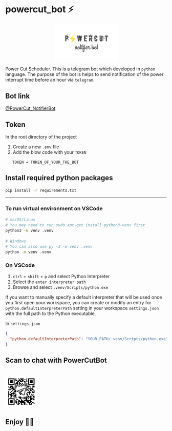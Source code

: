 # powercut_bot ⚡

 <p align="center">
 <img src="images/logo2.png" width="40%">
 </p>

 
 Power Cut Scheduler. This is a telegram bot which developed in `python` language. The purpose of the bot is helps to send notification of the power interrupt time before an hour via `telegram`. 

 ## Bot link

 <a href="https://PowerCut_NotifierBot.t.me/">@PowerCut_NotifierBot</a>

 ## Token 

 In the root directory of the project 
  1. Create a new `.env` file
  2. Add the blow code with your `TOKEN`

 ```.env
    TOKEN = TOKEN_OF_YOUR_THE_BOT
```

## Install required python packages

```bash
pip install -r requirements.txt
```



*****

### To run virtual environment on VSCode


```bash
# macOS/Linux
# You may need to run sudo apt-get install python3-venv first
python3 -m venv .venv

# Windows
# You can also use py -3 -m venv .venv
python -m venv .venv
```

### On VSCode

1. `ctrl` + `shift` + `p` and select Python Interpreter
2. Select the `enter interpreter path`
3. Browse and select `.venv/Scripts/python.exe`


If you want to manually specify a default interpreter that will be used once you first open your workspace, you can create or modify an entry for `python.defaultInterpreterPath` setting in your workspace `settings.json` with the full path to the Python executable. 

In `settings.json`

```json
{
  "python.defaultInterpreterPath": "YOUR_PATH/.venv/Scripts/python.exe"
}

```

## Scan to chat with PowerCutBot 
<br/>
<a href="https://powercut_notifierbot.t.me/">
  <img src = "./images/frame.png" width = "100px" />
</a>

## Enjoy 🥳🥳